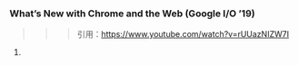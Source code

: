 ### What’s New with Chrome and the Web (Google I/O ’19)
>>> 引用：https://www.youtube.com/watch?v=rUUazNIZW7I

1. 